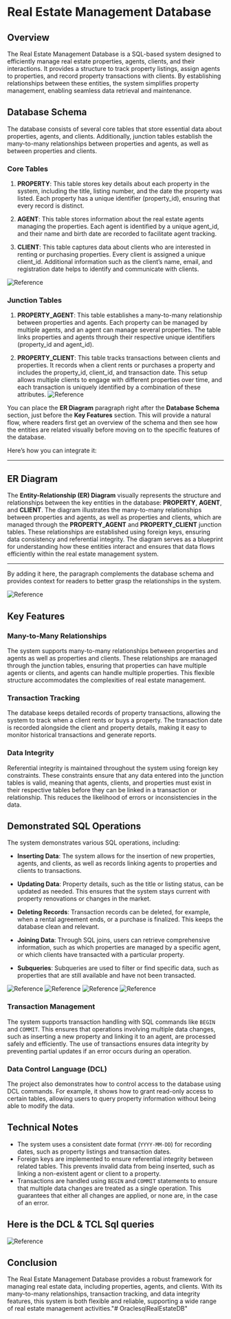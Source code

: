 # Real Estate Management Database

## Overview

The Real Estate Management Database is a SQL-based system designed to efficiently manage real estate properties, agents, clients, and their interactions. It provides a structure to track property listings, assign agents to properties, and record property transactions with clients. By establishing relationships between these entities, the system simplifies property management, enabling seamless data retrieval and maintenance.

## Database Schema

The database consists of several core tables that store essential data about properties, agents, and clients. Additionally, junction tables establish the many-to-many relationships between properties and agents, as well as between properties and clients.

### Core Tables

1. **PROPERTY**: This table stores key details about each property in the system, including the title, listing number, and the date the property was listed. Each property has a unique identifier (property_id), ensuring that every record is distinct. 

2. **AGENT**: This table stores information about the real estate agents managing the properties. Each agent is identified by a unique agent_id, and their name and birth date are recorded to facilitate agent tracking.

3. **CLIENT**: This table captures data about clients who are interested in renting or purchasing properties. Every client is assigned a unique client_id. Additional information such as the client’s name, email, and registration date helps to identify and communicate with clients.

![Reference](/SqlImage/image1.png)

### Junction Tables

1. **PROPERTY_AGENT**: This table establishes a many-to-many relationship between properties and agents. Each property can be managed by multiple agents, and an agent can manage several properties. The table links properties and agents through their respective unique identifiers (property_id and agent_id). 

2. **PROPERTY_CLIENT**: This table tracks transactions between clients and properties. It records when a client rents or purchases a property and includes the property_id, client_id, and transaction date. This setup allows multiple clients to engage with different properties over time, and each transaction is uniquely identified by a combination of these attributes.
![Reference](/SqlImage/Image2.png)


You can place the **ER Diagram** paragraph right after the **Database Schema** section, just before the **Key Features** section. This will provide a natural flow, where readers first get an overview of the schema and then see how the entities are related visually before moving on to the specific features of the database.

Here’s how you can integrate it:

---

## ER Diagram

The **Entity-Relationship (ER) Diagram** visually represents the structure and relationships between the key entities in the database: **PROPERTY**, **AGENT**, and **CLIENT**. The diagram illustrates the many-to-many relationships between properties and agents, as well as properties and clients, which are managed through the **PROPERTY_AGENT** and **PROPERTY_CLIENT** junction tables. These relationships are established using foreign keys, ensuring data consistency and referential integrity. The diagram serves as a blueprint for understanding how these entities interact and ensures that data flows efficiently within the real estate management system.

---

By adding it here, the paragraph complements the database schema and provides context for readers to better grasp the relationships in the system.

![Reference](/SqlImage/er.png)

## Key Features

### Many-to-Many Relationships

The system supports many-to-many relationships between properties and agents as well as properties and clients. These relationships are managed through the junction tables, ensuring that properties can have multiple agents or clients, and agents can handle multiple properties. This flexible structure accommodates the complexities of real estate management.

### Transaction Tracking

The database keeps detailed records of property transactions, allowing the system to track when a client rents or buys a property. The transaction date is recorded alongside the client and property details, making it easy to monitor historical transactions and generate reports.

### Data Integrity

Referential integrity is maintained throughout the system using foreign key constraints. These constraints ensure that any data entered into the junction tables is valid, meaning that agents, clients, and properties must exist in their respective tables before they can be linked in a transaction or relationship. This reduces the likelihood of errors or inconsistencies in the data.

## Demonstrated SQL Operations

The system demonstrates various SQL operations, including:

- **Inserting Data**: The system allows for the insertion of new properties, agents, and clients, as well as records linking agents to properties and clients to transactions.
  
- **Updating Data**: Property details, such as the title or listing status, can be updated as needed. This ensures that the system stays current with property renovations or changes in the market.

- **Deleting Records**: Transaction records can be deleted, for example, when a rental agreement ends, or a purchase is finalized. This keeps the database clean and relevant.

- **Joining Data**: Through SQL joins, users can retrieve comprehensive information, such as which properties are managed by a specific agent, or which clients have transacted with a particular property.

- **Subqueries**: Subqueries are used to filter or find specific data, such as properties that are still available and have not been transacted.

![Reference](/SqlImage/Image3.png)
![Reference](/SqlImage/Image4.png)
![Reference](/SqlImage/Update&Delete%20image.png)
![Reference](/SqlImage/Image5.png)


### Transaction Management

The system supports transaction handling with SQL commands like `BEGIN` and `COMMIT`. This ensures that operations involving multiple data changes, such as inserting a new property and linking it to an agent, are processed safely and efficiently. The use of transactions ensures data integrity by preventing partial updates if an error occurs during an operation.


### Data Control Language (DCL)

The project also demonstrates how to control access to the database using DCL commands. For example, it shows how to grant read-only access to certain tables, allowing users to query property information without being able to modify the data.

## Technical Notes

- The system uses a consistent date format (`YYYY-MM-DD`) for recording dates, such as property listings and transaction dates.
- Foreign keys are implemented to ensure referential integrity between related tables. This prevents invalid data from being inserted, such as linking a non-existent agent or client to a property.
- Transactions are handled using `BEGIN` and `COMMIT` statements to ensure that multiple data changes are treated as a single operation. This guarantees that either all changes are applied, or none are, in the case of an error.

 ## **Here is the DCL** & **TCL** Sql queries
![Reference](/SqlImage/Image6.png)




## Conclusion

The Real Estate Management Database provides a robust framework for managing real estate data, including properties, agents, and clients. With its many-to-many relationships, transaction tracking, and data integrity features, this system is both flexible and reliable, supporting a wide range of real estate management activities."# OraclesqlRealEstateDB" 
